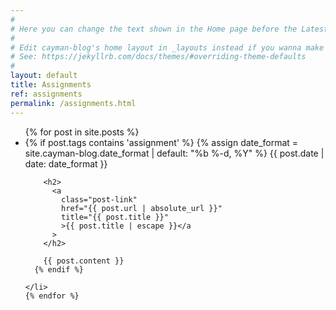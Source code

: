 ```yaml
---
#
# Here you can change the text shown in the Home page before the Latest Posts section.
#
# Edit cayman-blog's home layout in _layouts instead if you wanna make some changes
# See: https://jekyllrb.com/docs/themes/#overriding-theme-defaults
#
layout: default
title: Assignments
ref: assignments
permalink: /assignments.html
---
```


<div>
<ul class="post-list">
    {% for post in site.posts %}
    <li>
      {% if post.tags contains 'assignment' %}
        {% assign date_format = site.cayman-blog.date_format | default: "%b %-d, %Y" %}
        <span class="post-meta">{{ post.date | date: date_format }}</span>

        <h2>
          <a
            class="post-link"
            href="{{ post.url | absolute_url }}"
            title="{{ post.title }}"
            >{{ post.title | escape }}</a
          >
        </h2>

        {{ post.content }}
      {% endif %}

    </li>
    {% endfor %}

  </ul>
</div>
